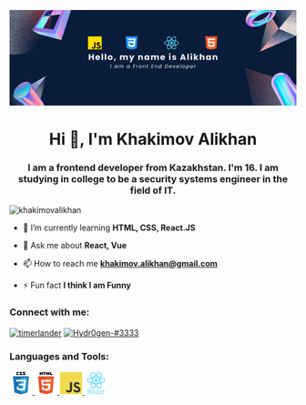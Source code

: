 [![MasterHead](https://github.com/KhakimovAlikhan/KhakimovAlikhan/blob/main/readme-image.png?raw=true)](https://rishavchanda.io)
<h1 align="center">Hi 👋, I'm Khakimov Alikhan</h1>
<h3 align="center">I am a frontend developer from Kazakhstan. I'm 16. I am studying in college to be a security systems engineer in the field of IT.</h3>

<p align="left"> <img src="https://komarev.com/ghpvc/?username=khakimovalikhan&label=Profile%20views&color=0e75b6&style=flat" alt="khakimovalikhan" /> </p>

- 🌱 I’m currently learning **HTML, CSS, React.JS**

- 💬 Ask me about **React, Vue**

- 📫 How to reach me **khakimov.alikhan@gmail.com**

- ⚡ Fun fact **I think I am Funny**

<h3 align="left">Connect with me:</h3>
<p align="left">
<a href="https://instagram.com/timerlander" target="blank"><img align="center" src="https://raw.githubusercontent.com/rahuldkjain/github-profile-readme-generator/master/src/images/icons/Social/instagram.svg" alt="timerlander" height="30" width="40" /></a>
<a href="https://discord.gg/Hydr0gen-#3333" target="blank"><img align="center" src="https://raw.githubusercontent.com/rahuldkjain/github-profile-readme-generator/master/src/images/icons/Social/discord.svg" alt="Hydr0gen-#3333" height="30" width="40" /></a>
</p>

<h3 align="left">Languages and Tools:</h3>
<p align="left"> <a href="https://www.w3schools.com/css/" target="_blank" rel="noreferrer"> <img src="https://raw.githubusercontent.com/devicons/devicon/master/icons/css3/css3-original-wordmark.svg" alt="css3" width="40" height="40"/> </a> <a href="https://www.w3.org/html/" target="_blank" rel="noreferrer"> <img src="https://raw.githubusercontent.com/devicons/devicon/master/icons/html5/html5-original-wordmark.svg" alt="html5" width="40" height="40"/> </a> <a href="https://developer.mozilla.org/en-US/docs/Web/JavaScript" target="_blank" rel="noreferrer"> <img src="https://raw.githubusercontent.com/devicons/devicon/master/icons/javascript/javascript-original.svg" alt="javascript" width="40" height="40"/> </a> <a href="https://reactjs.org/" target="_blank" rel="noreferrer"> <img src="https://raw.githubusercontent.com/devicons/devicon/master/icons/react/react-original-wordmark.svg" alt="react" width="40" height="40"/> </a> </p>
